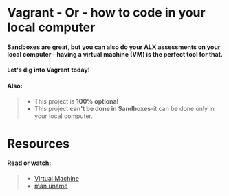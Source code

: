# Vagrant - Or - how to code in your local computer
#### Sandboxes are great, but you can also do your ALX assessments on your local computer - having a virtual machine (VM) is the perfect tool for that.
#### Let's dig into **Vagrant** today!
#### Also:
> * This project is **100% optional**
> * This project **can't be done in Sandboxes**-it can be done only in your local computer.
# Resources
#### **Read or watch**:
> * [Virtual Machine](https://en.wikipedia.org/wiki/Virtual_machine "Virtual Machine")
> * [man uname](https://linux.die.net/man/1/uname "man uname")
   
